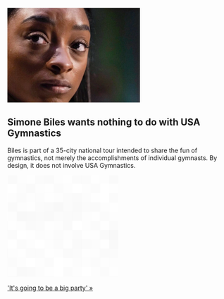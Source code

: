 
![Simone Biles wants nothing to do with USA Gymnastics](./20210921115843.png)
## Simone Biles wants nothing to do with USA Gymnastics

Biles is part of a 35-city national tour intended to share the fun of gymnastics, not merely the accomplishments of individual gymnasts. By design, it does not involve USA Gymnastics.

![pic](../square_bg.png)

['It's going to be a big party' »](https://www.yahoo.com/sports/simone-biles-stiff-arms-usa-gymnastics-201118085.html)
